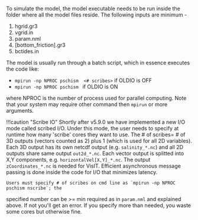 To simulate the model, the model executable needs to be run inside the folder where all the model files reside. The following inputs are minimum - 

1. hgrid.gr3
2. vgrid.in
3. param.nml
4. [bottom_friction].gr3
5. bctides.in

The model is usually run through a batch script, which in essence executes the code like:

- `mpirun -np NPROC pschism  <# scribes>` if OLDIO is OFF 
- `mpirun -np NPROC pschism ` if OLDIO is ON

where NPROC is the number of process used for parallel computing. Note that your system may require 
 other command then `mpirun` or more arguments.

!!!caution "Scribe IO"
    Shortly after v5.9.0 we have implemented a new I/O mode called scribed I/O. Under this mode, 
the user needs to specify at runtime how many 'scribe' cores they want to use. The # 
of scribes= # of 3D outputs (vectors counted as 2) plus 1 (which is used for all 2D variables). 
Each 3D output has its own netcdf output (e.g. `salinity_*.nc`) and all 2D outputs share same output 
`out2d_*.nc`. Each vector output is splitted into X,Y components, e.g. `horizontalVel[X,Y]_*.nc`.
The output `zCoordinates_*.nc` is needed for VisIT. Efficient asynchronous message passing is 
done inside the code for I/O that minimizes latency.

    Users must specify # of scribes on cmd line as `mpirun -np NPROC pschism nscribe`; the 
specified number can be >= min required as in `param.nml` and explained above. If not 
you'll get an error. If you specify more than needed, you waste some cores but otherwise fine.
